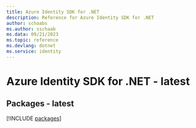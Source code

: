 ```yaml
---
title: Azure Identity SDK for .NET
description: Reference for Azure Identity SDK for .NET
author: schaabs
ms.author: sschaab
ms.data: 09/21/2023
ms.topic: reference
ms.devlang: dotnet
ms.service: identity
---
```

# Azure Identity SDK for .NET - latest
## Packages - latest
[!INCLUDE [packages](identity-index.md)]